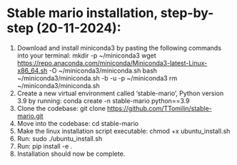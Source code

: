 # Stable mario installation, step-by-step (20-11-2024):
1. Download and install miniconda3 by pasting the following commands into your terminal:
        mkdir -p ~/miniconda3
        wget https://repo.anaconda.com/miniconda/Miniconda3-latest-Linux-x86_64.sh -O ~/miniconda3/miniconda.sh
        bash ~/miniconda3/miniconda.sh -b -u -p ~/miniconda3
        rm ~/miniconda3/miniconda.sh
2. Create a new virtual environment called ‘stable-mario’, Python version 3.9 by running:
        conda create -n stable-mario python==3.9
3. Clone the codebase:
        git clone https://github.com/TTomilin/stable-mario.git
4. Move into the codebase:
        cd stable-mario
5. Make the linux installation script executable:
        chmod +x ubuntu_install.sh
6. Run:
        sudo ./ubuntu_install.sh
7. Run:
        pip install -e .
8. Installation should now be complete.
